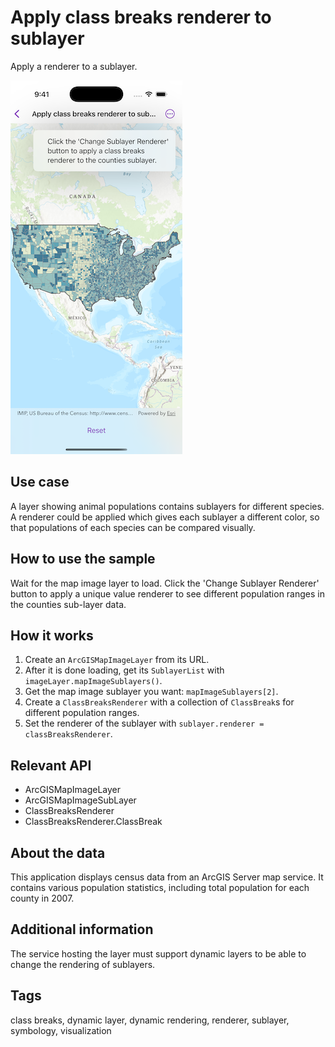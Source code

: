 # Apply class breaks renderer to sublayer

Apply a renderer to a sublayer.

![Image of Apply class breaks renderer to sublayer sample](apply-class-breaks-renderer-to-sublayer.png)

## Use case

A layer showing animal populations contains sublayers for different species. A renderer could be applied which gives each sublayer a different color, so that populations of each species can be compared visually.

## How to use the sample

Wait for the map image layer to load. Click the 'Change Sublayer Renderer' button to apply a unique value renderer to see different population ranges in the counties sub-layer data.

## How it works

1. Create an `ArcGISMapImageLayer` from its URL.
2. After it is done loading, get its `SublayerList` with `imageLayer.mapImageSublayers()`.
3. Get the map image sublayer you want: `mapImageSublayers[2]`.
4. Create a `ClassBreaksRenderer` with a collection of `ClassBreak`s for different population ranges.
5. Set the renderer of the sublayer with `sublayer.renderer = classBreaksRenderer`.

## Relevant API

* ArcGISMapImageLayer
* ArcGISMapImageSubLayer
* ClassBreaksRenderer
* ClassBreaksRenderer.ClassBreak

## About the data

This application displays census data from an ArcGIS Server map service. It contains various population statistics, including total population for each county in 2007.

## Additional information

The service hosting the layer must support dynamic layers to be able to change the rendering of sublayers.

## Tags

class breaks, dynamic layer, dynamic rendering, renderer, sublayer, symbology, visualization
